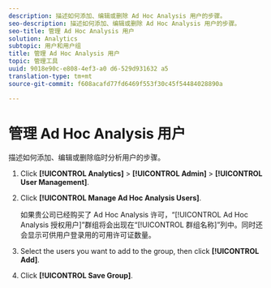 ```yaml
---
description: 描述如何添加、编辑或删除 Ad Hoc Analysis 用户的步骤。
seo-description: 描述如何添加、编辑或删除 Ad Hoc Analysis 用户的步骤。
seo-title: 管理 Ad Hoc Analysis 用户
solution: Analytics
subtopic: 用户和用户组
title: 管理 Ad Hoc Analysis 用户
topic: 管理工具
uuid: 9018e90c-e808-4ef3-a0 d6-529d931632 a5
translation-type: tm+mt
source-git-commit: f608acafd77fd6469f553f30c45f54484028890a

---
```



# 管理 Ad Hoc Analysis 用户

描述如何添加、编辑或删除临时分析用户的步骤。

1. Click **[!UICONTROL Analytics]** &gt; **[!UICONTROL Admin]** &gt; **[!UICONTROL User Management]**.
1. Click **[!UICONTROL Manage Ad Hoc Analysis Users]**.

   如果贵公司已经购买了 Ad Hoc Analysis 许可，“[!UICONTROL Ad Hoc Analysis 授权用户]”群组将会出现在“[!UICONTROL 群组名称]”列中。同时还会显示可供用户登录用的可用许可证数量。

1. Select the users you want to add to the group, then click **[!UICONTROL Add]**.
1. Click **[!UICONTROL Save Group]**.
